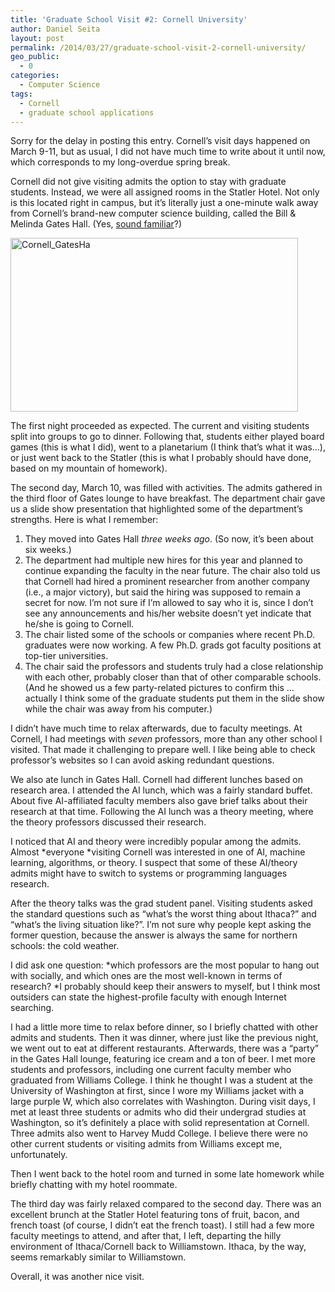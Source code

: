 ```yaml
---
title: 'Graduate School Visit #2: Cornell University'
author: Daniel Seita
layout: post
permalink: /2014/03/27/graduate-school-visit-2-cornell-university/
geo_public:
  - 0
categories:
  - Computer Science
tags:
  - Cornell
  - graduate school applications
---
```


Sorry for the delay in posting this entry. Cornell&#8217;s visit days happened on March 9-11, but as
usual, I did not have much time to write about it until now, which corresponds to my long-overdue
spring break.

Cornell did not give visiting admits the option to stay with graduate students. Instead, we were all
assigned rooms in the Statler Hotel. Not only is this located right in campus, but it&#8217;s
literally just a one-minute walk away from Cornell&#8217;s brand-new computer science building,
called the Bill & Melinda Gates Hall. (Yes, [sound familiar][1]?)

[<img class="aligncenter size-large wp-image-1683" src="http://seitad.files.wordpress.com/2014/03/cornell_gatesha.jpg?w=460" alt="Cornell_GatesHa" width="460" height="278" />][2]

<!--more-->

The first night proceeded as expected. The current and visiting students split into groups to go to
dinner. Following that, students either played board games (this is what I did), went to a
planetarium (I think that&#8217;s what it was&#8230;), or just went back to the Statler (this is
what I probably should have done, based on my mountain of homework).

The second day, March 10, was filled with activities. The admits gathered in the third floor of
Gates lounge to have breakfast. The department chair gave us a slide show presentation that
highlighted some of the department&#8217;s strengths. Here is what I remember:

  1. They moved into Gates Hall *three weeks ago*. (So now, it&#8217;s been about six weeks.)
  2. The department had multiple new hires for this year and planned to continue expanding the
  faculty in the near future. The chair also told us that Cornell had hired a prominent researcher
  from another company (i.e., a major victory), but said the hiring was supposed to remain a secret
  for now. I&#8217;m not sure if I&#8217;m allowed to say who it is, since I don&#8217;t see any
      announcements and his/her website doesn&#8217;t yet indicate that he/she is going to Cornell.
  3. The chair listed some of the schools or companies where recent Ph.D. graduates were now
  working. A few Ph.D. grads got faculty positions at top-tier universities.
  4. The chair said the professors and students truly had a close relationship with each other,
  probably closer than that of other comparable schools. (And he showed us a few party-related
  pictures to confirm this &#8230; actually I think some of the graduate students put them in the
  slide show while the chair was away from his computer.)

I didn&#8217;t have much time to relax afterwards, due to faculty meetings. At Cornell, I had
meetings with *seven* professors, more than any other school I visited. That made it challenging to
prepare well. I like being able to check professor&#8217;s websites so I can avoid asking redundant
questions.

We also ate lunch in Gates Hall. Cornell had different lunches based on research area. I attended
the AI lunch, which was a fairly standard buffet. About five AI-affiliated faculty members also gave
brief talks about their research at that time. Following the AI lunch was a theory meeting, where
the theory professors discussed their research.

I noticed that AI and theory were incredibly popular among the admits. Almost *everyone *visiting
Cornell was interested in one of AI, machine learning, algorithms, or theory. I suspect that some of
these AI/theory admits might have to switch to systems or programming languages research.

After the theory talks was the grad student panel. Visiting students asked the standard questions
such as &#8220;what&#8217;s the worst thing about Ithaca?&#8221; and &#8220;what&#8217;s the living
situation like?&#8221;. I&#8217;m not sure why people kept asking the former question, because the
answer is always the same for northern schools: the cold weather.

I did ask one question: *which professors are the most popular to hang out with socially, and which
ones are the most well-known in terms of research? *I probably should keep their answers to myself,
but I think most outsiders can state the highest-profile faculty with enough Internet searching.

I had a little more time to relax before dinner, so I briefly chatted with other admits and
students. Then it was dinner, where just like the previous night, we went out to eat at different
restaurants. Afterwards, there was a &#8220;party&#8221; in the Gates Hall lounge, featuring ice
cream and a ton of beer. I met more students and professors, including one current faculty member
who graduated from Williams College. I think he thought I was a student at the University of
Washington at first, since I wore my Williams jacket with a large purple W, which also correlates
with Washington. During visit days, I met at least three students or admits who did their undergrad
studies at Washington, so it&#8217;s definitely a place with solid representation at Cornell. Three
admits also went to Harvey Mudd College. I believe there were no other current students or visiting
admits from Williams except me, unfortunately.

Then I went back to the hotel room and turned in some late homework while briefly chatting with my
hotel roommate.

The third day was fairly relaxed compared to the second day. There was an excellent brunch at the
Statler Hotel featuring tons of fruit, bacon, and french toast (of course, I didn&#8217;t eat the
french toast). I still had a few more faculty meetings to attend, and after that, I left, departing
the hilly environment of Ithaca/Cornell back to Williamstown. Ithaca, by the way, seems remarkably
similar to Williamstown.

Overall, it was another nice visit.

 [1]: http://seitad.wordpress.com/2014/02/22/graduate-school-visit-1-the-university-of-texas-at-austin/
 [2]: http://seitad.files.wordpress.com/2014/03/cornell_gatesha.jpg
